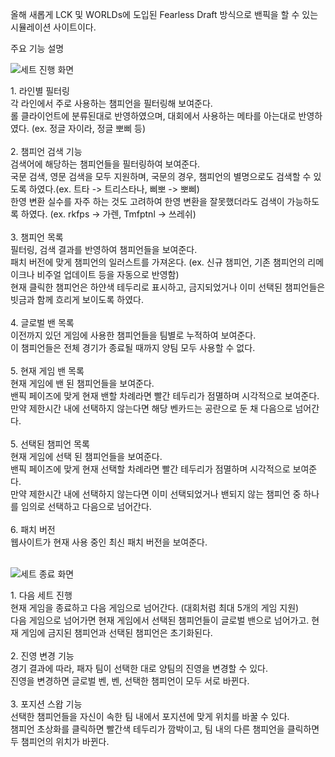 올해 새롭게 LCK 및 WORLDs에 도입된 Fearless Draft 방식으로 밴픽을 할 수 있는 시뮬레이션 사이트이다.
<div>주요 기능 설명 </div>

![세트 진행 화면](https://github.com/user-attachments/assets/cb32e018-3762-4ae4-923f-4df6f97d1458)
<div>
  1. 라인별 필터링
</div> 
<div>
  각 라인에서 주로 사용하는 챔피언을 필터링해 보여준다.
  <br/>
  롤 클라이언트에 분류된대로 반영하였으며, 대회에서 사용하는 메타를 아는대로 반영하였다. (ex. 정글 자이라, 정글 뽀삐 등)
</div>
<br/>
<div>
  2. 챔피언 검색 기능
</div> 
<div>
  검색어에 해당하는 챔피언들을 필터링하여 보여준다.
  <br/>
  국문 검색, 영문 검색을 모두 지원하며, 국문의 경우, 챔피언의 별명으로도 검색할 수 있도록 하였다.(ex. 트타 -> 트리스타나, 삐뽀 -> 뽀삐)
  <br/>
  한영 변환 실수를 자주 하는 것도 고려하여 한영 변환을 잘못했더라도 검색이 가능하도록 하였다. (ex. rkfps -> 가렌, Tmfptnl -> 쓰레쉬)
</div>
<br/>
<div>
  3. 챔피언 목록
</div> 
<div>
  필터링, 검색 결과를 반영하여 챔피언들을 보여준다.
  <br/>
  패치 버전에 맞게 챔피언의 일러스트를 가져온다. (ex. 신규 챔피언, 기존 챔피언의 리메이크나 비주얼 업데이트 등을 자동으로 반영함)
  <br/>
  현재 클릭한 챔피언은 하얀색 테두리로 표시하고, 금지되었거나 이미 선택된 챔피언들은 빗금과 함께 흐리게 보이도록 하였다.
</div>
<br/>
<div>
  4. 글로벌 밴 목록
</div> 
<div>
  이전까지 있던 게임에 사용한 챔피언들을 팀별로 누적하여 보여준다.
  <br/>
  이 챔피언들은 전체 경기가 종료될 때까지 양팀 모두 사용할 수 없다.
</div>
<br/>
<div>
  5. 현재 게임 밴 목록
</div> 
<div>
  현재 게임에 밴 된 챔피언들을 보여준다.
  <br/>
  밴픽 페이즈에 맞게 현재 밴할 차례라면 빨간 테두리가 점멸하며 시각적으로 보여준다.
  <br/>
  만약 제한시간 내에 선택하지 않는다면 해당 벤카드는 공란으로 둔 채 다음으로 넘어간다.
</div>
<br/>
<div>
  5. 선택된 챔피언 목록
</div> 
<div>
  현재 게임에 선택 된 챔피언들을 보여준다.
  <br/>
  밴픽 페이즈에 맞게 현재 선택할 차례라면 빨간 테두리가 점멸하며 시각적으로 보여준다.
  <br/>
  만약 제한시간 내에 선택하지 않는다면 이미 선택되었거나 밴되지 않는 챔피언 중 하나를 임의로 선택하고 다음으로 넘어간다.
</div>
<br/>
<div>
  6. 패치 버전
</div> 
<div>
  웹사이트가 현재 사용 중인 최신 패치 버전을 보여준다.
</div>
<br/>

![세트 종료 화면](https://github.com/user-attachments/assets/00afcdd4-abd0-4186-818f-0b4a4c0d2eb1)
<div>
  1. 다음 세트 진행
</div> 
<div>
  현재 게임을 종료하고 다음 게임으로 넘어간다. (대회처럼 최대 5개의 게임 지원)
  <br/>
  다음 게임으로 넘어가면 현재 게임에서 선택된 챔피언들이 글로벌 밴으로 넘어가고. 현재 게임에 금지된 챔피언과 선택된 챔피언은 초기화된다.
</div>
<br/>
<div>
  2. 진영 변경 기능
</div> 
<div>
  경기 결과에 따라, 패자 팀이 선택한 대로 양팀의 진영을 변경할 수 있다.
  <br/>
  진영을 변경하면 글로벌 벤, 벤, 선택한 챔피언이 모두 서로 바뀐다.
</div>
<br/>
<div>
  3. 포지션 스왑 기능
</div> 
<div>
  선택한 챔피언들을 자신이 속한 팀 내에서 포지션에 맞게 위치를 바꿀 수 있다.
  <br/>
  챔피언 초상화를 클릭하면 빨간색 테두리가 깜박이고, 팀 내의 다른 챔피언을 클릭하면 두 챔피언의 위치가 바뀐다.
</div>
